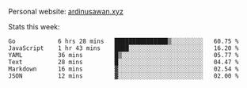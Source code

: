 Personal website: [ardinusawan.xyz](https://ardinusawan.xyz)

Stats this week:
<!--START_SECTION:waka-->

```text
Go            6 hrs 28 mins   ███████████████▒░░░░░░░░░   60.75 %
JavaScript    1 hr 43 mins    ████░░░░░░░░░░░░░░░░░░░░░   16.20 %
YAML          36 mins         █▒░░░░░░░░░░░░░░░░░░░░░░░   05.77 %
Text          28 mins         █░░░░░░░░░░░░░░░░░░░░░░░░   04.47 %
Markdown      16 mins         ▓░░░░░░░░░░░░░░░░░░░░░░░░   02.54 %
JSON          12 mins         ▓░░░░░░░░░░░░░░░░░░░░░░░░   02.00 %
```

<!--END_SECTION:waka-->
